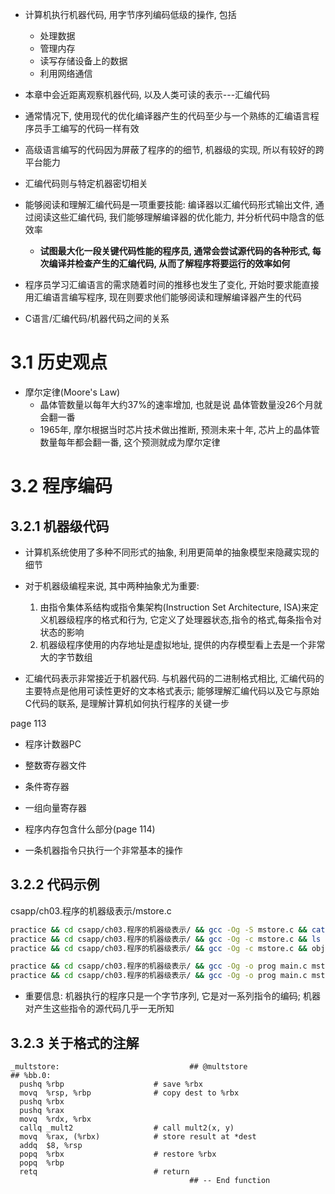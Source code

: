 + 计算机执行机器代码, 用字节序列编码低级的操作, 包括
    + 处理数据
    + 管理内存
    + 读写存储设备上的数据
    + 利用网络通信

+ 本章中会近距离观察机器代码, 以及人类可读的表示---汇编代码

+ 通常情况下, 使用现代的优化编译器产生的代码至少与一个熟练的汇编语言程序员手工编写的代码一样有效

+ 高级语言编写的代码因为屏蔽了程序的的细节, 机器级的实现, 所以有较好的跨平台能力
+ 汇编代码则与特定机器密切相关

+ 能够阅读和理解汇编代码是一项重要技能: 编译器以汇编代码形式输出文件, 通过阅读这些汇编代码, 我们能够理解编译器的优化能力, 并分析代码中隐含的低效率
    + **试图最大化一段关键代码性能的程序员, 通常会尝试源代码的各种形式, 每次编译并检查产生的汇编代码, 从而了解程序将要运行的效率如何**

+ 程序员学习汇编语言的需求随着时间的推移也发生了变化, 开始时要求能直接用汇编语言编写程序, 现在则要求他们能够阅读和理解编译器产生的代码

+ C语言/汇编代码/机器代码之间的关系


# 3.1 历史观点

+ 摩尔定律(Moore's Law)
    + 晶体管数量以每年大约37%的速率增加, 也就是说 晶体管数量没26个月就会翻一番
    + 1965年, 摩尔根据当时芯片技术做出推断, 预测未来十年, 芯片上的晶体管数量每年都会翻一番, 这个预测就成为摩尔定律

# 3.2 程序编码

## 3.2.1 机器级代码

+ 计算机系统使用了多种不同形式的抽象, 利用更简单的抽象模型来隐藏实现的细节

+ 对于机器级编程来说, 其中两种抽象尤为重要:
    1. 由指令集体系结构或指令集架构(Instruction Set Architecture, ISA)来定义机器级程序的格式和行为, 它定义了处理器状态,指令的格式,每条指令对状态的影响
    2. 机器级程序使用的内存地址是虚拟地址, 提供的内存模型看上去是一个非常大的字节数组

+ 汇编代码表示非常接近于机器代码. 与机器代码的二进制格式相比, 汇编代码的主要特点是他用可读性更好的文本格式表示; 能够理解汇编代码以及它与原始C代码的联系, 是理解计算机如何执行程序的关键一步

page 113
+ 程序计数器PC
+ 整数寄存器文件
+ 条件寄存器
+ 一组向量寄存器

+ 程序内存包含什么部分(page 114)

+ 一条机器指令只执行一个非常基本的操作

## 3.2.2 代码示例

csapp/ch03.程序的机器级表示/mstore.c

```bash
practice && cd csapp/ch03.程序的机器级表示/ && gcc -Og -S mstore.c && cat mstore.s
practice && cd csapp/ch03.程序的机器级表示/ && gcc -Og -c mstore.c && ls -al mstore.o
practice && cd csapp/ch03.程序的机器级表示/ && gcc -Og -c mstore.c && objdump -d mstore.o

practice && cd csapp/ch03.程序的机器级表示/ && gcc -Og -o prog main.c mstore.c
practice && cd csapp/ch03.程序的机器级表示/ && gcc -Og -o prog main.c mstore.c && objdump -d prog


```

+ 重要信息: 机器执行的程序只是一个字节序列, 它是对一系列指令的编码; 机器对产生这些指令的源代码几乎一无所知


## 3.2.3 关于格式的注解

```
_multstore:                             ## @multstore
## %bb.0:
  pushq %rbp                    # save %rbx
  movq  %rsp, %rbp              # copy dest to %rbx
  pushq %rbx
  pushq %rax
  movq  %rdx, %rbx
  callq _mult2                  # call mult2(x, y)
  movq  %rax, (%rbx)            # store result at *dest
  addq  $8, %rsp
  popq  %rbx                    # restore %rbx
  popq  %rbp
  retq                          # return
                                        ## -- End function
```


